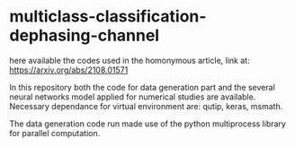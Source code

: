 # multiclass-classification-dephasing-channel
here available the codes used in the homonymous article, link at: https://arxiv.org/abs/2108.01571

In this repository both the code for data generation part and the several neural networks model applied for numerical studies are available.
Necessary dependance for virtual environment are:
qutip, keras, msmath. 

The data generation code run made use of the python multiprocess library for parallel computation. 
